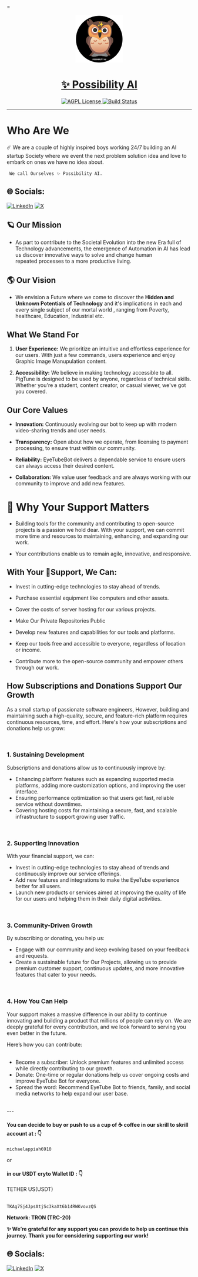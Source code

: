 =<p align="center">
  <a href="https://t.me/EyeTubeAiBot">
    <img src="https://github.com/Mickekofi/EyeTubeBot/blob/master/possibility_ai.png" alt="Logo" width="130">
  </a>
  <a href = "https://t.me/EyeTubeAiBot">
  <h1 align="center"><strong>✨ Possibility AI</strong></h1>
  </a>
  <p align="center">
    <a href="">
      <img src="https://img.shields.io/badge/Join-Community-blue.svg" alt="AGPL License">
    </a>
    <a href="https://wa.me/233505994829?text=*PigTune_From_Github_User_💬Message_:*%20">
      <img src="https://img.shields.io/badge/Contact-Engineers-red.svg" alt="Build Status">
    </a>
  </p>
</p>

---

# Who Are We

☄️ We are a couple of highly inspired boys working 24/7 building an AI startup Society where we event the next  problem solution idea and love to embark on ones we have no idea about.
      
     We call Ourselves ✨ Possibility AI.


## 🌐 Socials:
[![LinkedIn](https://img.shields.io/badge/LinkedIn-%230077B5.svg?logo=linkedin&logoColor=white)](https://linkedin.com/in/Michael(Ubuntu)Appiah) [![X](https://img.shields.io/badge/X-black.svg?logo=X&logoColor=white)](https://x.com) 

## 🪐 Our Mission
     
- As part to contribute to the Societal Evolution into the new Era  full of Technology advancements, the 
emergence of  Automation in AI has lead us discover innovative ways to solve and change human  
repeated processes to a more productive living.


## 🌎 Our Vision

- We envision a Future where we come to discover the **Hidden and Unknown Potentials of Technology** and it's implications in each and every single subject of our mortal world , ranging from Poverty, healthcare, Education, Industrial etc.


## What We Stand For

1. **User Experience:** We prioritize an intuitive and effortless experience for our users. With just a few commands, users experience and enjoy Graphic Image Manupulation content.

2. **Accessibility:** We believe in making technology accessible to all. PigTune is designed to be used by anyone, regardless of technical skills. Whether you're a student, content creator, or casual viewer, we've got you covered.


## Our Core Values

- **Innovation:** Continuously evolving our bot to keep up with modern video-sharing trends and user needs.

- **Transparency:** Open about how we operate, from licensing to payment processing, to ensure trust within our community.

- **Reliability:** EyeTubeBot delivers a dependable service to ensure users can always access their desired content.

- **Collaboration:** We value user feedback and are always working with our community to improve and add new features.



# 🌱 Why Your Support Matters

- Building tools for the community and contributing to open-source projects is a passion we hold dear. With your support, we can commit more time and resources to maintaining, enhancing, and expanding our work. 

- Your contributions enable us to remain agile, innovative, and responsive.

## With Your 🍃Support, We Can:

- Invest in cutting-edge technologies to stay ahead of trends.

- Purchase essential equipment like computers and other assets.

- Cover the costs of server hosting for our various projects.

- Make Our Private Repositories Public 

- Develop new features and capabilities for our tools and platforms.

- Keep our tools free and accessible to everyone, regardless of location or income.

- Contribute more to the open-source community and empower others through our work.




<h2>How Subscriptions and Donations Support Our Growth</h2>
<p>As a small startup of passionate software engineers, However, building and maintaining such a high-quality, secure, and feature-rich platform requires continuous resources, time, and effort. Here's how your subscriptions and donations help us grow:</p>
<br>
<h3>1. Sustaining Development</h3>
<p>Subscriptions and donations allow us to continuously improve by:</p>
<ul>
  <li>Enhancing platform features such as expanding supported media platforms, adding more customization options, and improving the user interface.</li>
  <li>Ensuring performance optimization so that users get fast, reliable service without downtimes.</li>
  <li>Covering hosting costs for maintaining a secure, fast, and scalable infrastructure to support growing user traffic.</li>
</ul>
<br>

<h3>2. Supporting Innovation</h3>
<p>With your financial support, we can:</p>
<ul>
  <li>Invest in cutting-edge technologies to stay ahead of trends and continuously improve our service offerings.</li>
  <li>Add new features and integrations to make the EyeTube experience better for all users.</li>
  <li>Launch new products or services aimed at improving the quality of life for our users and helping them in their daily digital activities.</li>
</ul>
<br>
<h3>3. Community-Driven Growth</h3>
<p>By subscribing or donating, you help us:</p>
<ul>
  <li>Engage with our community and keep evolving based on your feedback and requests.</li>
  <li>Create a sustainable future for Our Projects, allowing us to provide premium customer support, continuous updates, and more innovative features that cater to your needs.</li>
</ul>
<br>
<h3>4. How You Can Help</h3>
<p>Your support makes a massive difference in our ability to continue innovating and building a product that millions of people can rely on. We are deeply grateful for every contribution, and we look forward to serving you even better in the future.</p>
<p>Here’s how you can contribute:</p>
<ul>
<br>
  <li>Become a subscriber: Unlock premium features and unlimited access while directly contributing to our growth.</li>
  <li>Donate: One-time or regular donations help us cover ongoing costs and improve EyeTube Bot for everyone.</li>
  <li>Spread the word: Recommend EyeTube Bot to friends, family, and social media networks to help expand our user base.</li>
</ul>
<br>
---




#### You can decide to buy or push to us a cup of ☕️ coffee in our skrill to skrill account at : 👇

 ```
 michaelappiah6910
 ```

or

#### in our USDT cryto Wallet ID : 👇

TETHER US(USDT)

```

TKAg7Sj4JpsAtjSc3kaXt6b14RWKvovzQS
```

**Network: TRON (TRC-20)**


**✨ We’re grateful for any support you can provide to help us continue this journey. Thank you for considering supporting our work!**


## 🌐 Socials:
[![LinkedIn](https://img.shields.io/badge/LinkedIn-%230077B5.svg?logo=linkedin&logoColor=white)](https://linkedin.com/in/Michael(Ubuntu)Appiah) [![X](https://img.shields.io/badge/X-black.svg?logo=X&logoColor=white)](https://x.com) 
